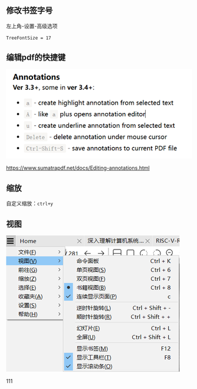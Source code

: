 ## 修改书签字号

左上角-设置-高级选项

```
TreeFontSize = 17
```

## 编辑pdf的快捷键

![](resource/img/image.png)

<https://www.sumatrapdf.net/docs/Editing-annotations.html>

## 缩放

自定义缩放：`ctrl+y`

## 视图

![](resource/img/image%202.png)

111
